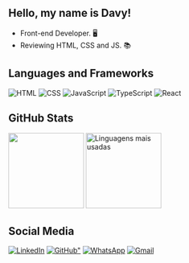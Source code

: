## Hello, my name is Davy!

- Front-end Developer. 🖥️
- Reviewing HTML, CSS and JS. 📚

## Languages and Frameworks

<div>
    <img src="https://img.shields.io/badge/HTML-%23E34F26.svg?logo=html5&logoColor=white" alt="HTML">
    <img src="https://img.shields.io/badge/CSS-1572B6?logo=css3&logoColor=fff" alt="CSS">
    <img src="https://img.shields.io/badge/JavaScript-F7DF1E?logo=javascript&logoColor=000" alt="JavaScript">
    <img src="https://img.shields.io/badge/TypeScript-3178C6?logo=typescript&logoColor=fff" alt="TypeScript">
    <img src="https://img.shields.io/badge/React-%2320232a.svg?logo=react&logoColor=%2361DAFB" alt="React">
</div>

## GitHub Stats

<div>
    <img src="https://github-readme-stats.vercel.app/api?username=DavyAndrade&theme=transparent&show_icons=true&bg_color=000&title_color=FFF&text_color=FFF&border_radius=10&locale=pt-br&count_private=true" height="150">
    <img src="https://github-readme-stats.vercel.app/api/top-langs/?username=DavyAndrade&theme=transparent&show_icons=true&hide_border=false&layout=compact&bg_color=000&title_color=FFF&text_color=FFF&border_radius=10&locale=pt-br&langs_count=16" alt="Linguagens mais usadas" height="150">
</div>

## Social Media

<div>
    <a href="https://www.linkedin.com/in/davy-andrade" target="_blank"><img src="https://custom-icon-badges.demolab.com/badge/LinkedIn-0A66C2?logo=linkedin-white&logoColor=fff" alt="LinkedIn"></a>
    <a href="https://github.com/DavyAndrade/" target="_blank"><img src="https://img.shields.io/badge/GitHub-%23121011.svg?logo=github&logoColor=white" alt=GitHub"></a>
    <a href="https://wa.me/5521991664923" target="_blank"><img src="https://img.shields.io/badge/WhatsApp-25D366?logo=whatsapp&logoColor=white" alt="WhatsApp"></a>
    <a href="mailto:davy.dev23@gmail.com" target="_blank"><img src="https://img.shields.io/badge/Gmail-D14836?logo=gmail&logoColor=white" alt="Gmail"></a>
</div>
